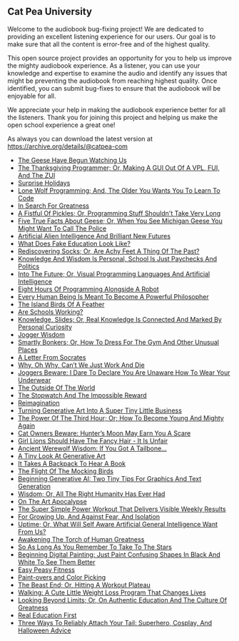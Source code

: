 Cat Pea University
---

Welcome to the audiobook bug-fixing project! We are dedicated to providing an excellent listening experience for our users. Our goal is to make sure that all the content is error-free and of the highest quality.

This open source project provides an opportunity for you to help us improve the mighty audiobook experience. As a listener, you can use your knowledge and expertise to examine the audio and identify any issues that might be preventing the audiobook from reaching highest quality. Once identified, you can submit bug-fixes to ensure that the audiobook will be enjoyable for all.

We appreciate your help in making the audiobook experience better for all the listeners. Thank you for joining this project and helping us make the open school experience a great one!

As always you can download the latest version at https://archive.org/details/@catpea-com

- [The Geese Have Begun Watching Us](docs/poem-1363.mp3)
- [The Thanksgiving Programmer; Or, Making A GUI Out Of A VPL, FUI, And The ZUI](docs/poem-1362.mp3)
- [Surprise Holidays](docs/poem-1361.mp3)
- [Lone Wolf Programming; And, The Older You Wants You To Learn To Code](docs/poem-1360.mp3)
- [In Search For Greatness](docs/poem-1359.mp3)
- [A Fistful Of Pickles; Or, Programming Stuff Shouldn't Take Very Long](docs/poem-1358.mp3)
- [Five True Facts About Geese; Or, When You See Michigan Geese You Might Want To Call The Police](docs/poem-1357.mp3)
- [Artificial Alien Intelligence And Brilliant New Futures](docs/poem-1356.mp3)
- [What Does Fake Education Look Like?](docs/poem-1355.mp3)
- [Rediscovering Socks; Or, Are Achy Feet A Thing Of The Past?](docs/poem-1354.mp3)
- [Knowledge And Wisdom Is Personal, School Is Just Paychecks And Politics](docs/poem-1353.mp3)
- [Into The Future; Or, Visual Programming Languages And Artificial Intelligence](docs/poem-1352.mp3)
- [Eight Hours Of Programming Alongside A Robot](docs/poem-1351.mp3)
- [Every Human Being Is Meant To Become A Powerful Philosopher](docs/poem-1350.mp3)
- [The Island Birds Of A Feather](docs/poem-1349.mp3)
- [Are Schools Working?](docs/poem-1348.mp3)
- [Knowledge, Slides; Or, Real Knowledge Is Connected And Marked By Personal Curiosity](docs/poem-1347.mp3)
- [Jogger Wisdom](docs/poem-1346.mp3)
- [Smartly Bonkers; Or, How To Dress For The Gym And Other Unusual Places](docs/poem-1345.mp3)
- [A Letter From Socrates](docs/poem-1344.mp3)
- [Why, Oh Why, Can’t We Just Work And Die](docs/poem-1343.mp3)
- [Joggers Beware: I Dare To Declare You Are Unaware How To Wear Your Underwear](docs/poem-1342.mp3)
- [The Outside Of The World](docs/poem-1341.mp3)
- [The Stopwatch And The Impossible Reward](docs/poem-1340.mp3)
- [Reimagination](docs/poem-1339.mp3)
- [Turning Generative Art Into A Super Tiny Little Business](docs/poem-1338.mp3)
- [The Power Of The Third Hour; Or; How To Become Young And Mighty Again](docs/poem-1337.mp3)
- [Cat Owners Beware: Hunter’s Moon May Earn You A Scare](docs/poem-1336.mp3)
- [Girl Lions Should Have The Fancy Hair - It Is Unfair](docs/poem-1335.mp3)
- [Ancient Werewolf Wisdom: If You Got A Tailbone...](docs/poem-1334.mp3)
- [A Tiny Look At Generative Art](docs/poem-1333.mp3)
- [It Takes A Backpack To Hear A Book](docs/poem-1332.mp3)
- [The Flight Of The Mocking Birds](docs/poem-1331.mp3)
- [Beginning Generative AI: Two Tiny Tips For Graphics And Text Generation](docs/poem-1330.mp3)
- [Wisdom; Or, All The Right Humanity Has Ever Had](docs/poem-1329.mp3)
- [On The Art Apocalypse](docs/poem-1328.mp3)
- [The Super Simple Power Workout That Delivers Visible Weekly Results](docs/poem-1327.mp3)
- [For Growing Up, And Against Fear, And Isolation](docs/poem-1326.mp3)
- [Uptime; Or, What Will Self Aware Artificial General Intelligence Want From Us?](docs/poem-1325.mp3)
- [Awakening The Torch of Human Greatness](docs/poem-1324.mp3)
- [So As Long As You Remember To Take To The Stars](docs/poem-1323.mp3)
- [Beginning Digital Painting: Just Paint Confusing Shapes In Black And White To See Them Better](docs/poem-1322.mp3)
- [Easy Peasy Fitness](docs/poem-1321.mp3)
- [Paint-overs and Color Picking](docs/poem-1320.mp3)
- [The Beast End; Or, Hitting A Workout Plateau](docs/poem-1319.mp3)
- [Walking: A Cute Little Weight Loss Program That Changes Lives](docs/poem-1318.mp3)
- [Looking Beyond Limits; Or, On Authentic Education And The Culture Of Greatness](docs/poem-1317.mp3)
- [Real Education First](docs/poem-1316.mp3)
- [Three Ways To Reliably Attach Your Tail: Superhero, Cosplay, And Halloween Advice](docs/poem-1315.mp3)

